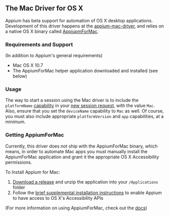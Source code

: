 ## The Mac Driver for OS X

Appium has beta support for automation of OS X desktop applications.
Development of this driver happens at the
[appium-mac-driver](https://github.com/appium/appium-mac-driver), and relies on
a native OS X binary called
[AppiupmForMac](https://github.com/appium/appium-for-mac).

### Requirements and Support

(In addition to Appium's general requirements)

* Mac OS X 10.7
* The AppiumForMac helper application downloaded and installed (see below)

### Usage

The way to start a session using the Mac driver is to include the
`platformName` [capability](#TODO) in your [new session request](#TODO), with
the value `Mac`. Also, ensure that you set the `deviceName` capability to `Mac`
as well.  Of course, you must also include appropriate `platformVersion` and
`app` capabilities, at a minimum.

### Getting AppiumForMac

Currently, this driver does not ship with the AppiumForMac binary, which means,
in order to automate Mac apps you must manually install the AppiumForMac
application and grant it the appropriate OS X Accessibility permissions.

To Install Appium for Mac:
1. [Download
   a release](https://github.com/appium/appium-for-mac/releases/latest) and
   unzip the application into your `/Applications` folder
2. Follow the [brief supplemental installation
   instructions](https://github.com/appium/appium-for-mac#installation) to
   enable Appium to have access to OS X's Accessibility APIs

(For more information on using AppiumForMac, check out the
[docs](https://github.com/appium/appium-for-mac))

